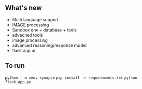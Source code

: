 ## What's new 
- Multi language support
- IMAGE processing
- Sandbox env + database + tools
- advacned tools
- image processing
- advanced reasoning/response model
- flask app ui

## To run
`python - m venv synapse`
`pip install -r requirements.txt`
`python flask_app.py`

